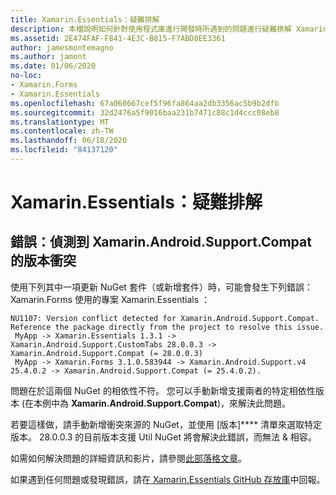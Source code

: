 ```yaml
---
title: Xamarin.Essentials：疑難排解
description: 本檔說明如何針對使用程式庫進行開發時所遇到的問題進行疑難排解 Xamarin.Essentials 。
ms.assetid: 2E474FAF-F841-4E3C-B815-F7ABD8EE3361
author: jamesmontemagno
ms.author: jamont
ms.date: 01/06/2020
no-loc:
- Xamarin.Forms
- Xamarin.Essentials
ms.openlocfilehash: 67a060667cef5f96fa864aa2db3356ac5b9b2dfb
ms.sourcegitcommit: 32d2476a5f9016baa231b7471c88c1d4ccc08eb8
ms.translationtype: MT
ms.contentlocale: zh-TW
ms.lasthandoff: 06/18/2020
ms.locfileid: "84137120"
---
```

# <a name="xamarinessentials-troubleshooting"></a>Xamarin.Essentials：疑難排解

## <a name="error-version-conflict-detected-for-xamarinandroidsupportcompat"></a>錯誤：偵測到 Xamarin.Android.Support.Compat 的版本衝突

使用下列其中一項更新 NuGet 套件（或新增套件）時，可能會發生下列錯誤：Xamarin.Forms
使用的專案 Xamarin.Essentials ：

```error
NU1107: Version conflict detected for Xamarin.Android.Support.Compat. Reference the package directly from the project to resolve this issue.
 MyApp -> Xamarin.Essentials 1.3.1 -> Xamarin.Android.Support.CustomTabs 28.0.0.3 -> Xamarin.Android.Support.Compat (= 28.0.0.3)
 MyApp -> Xamarin.Forms 3.1.0.583944 -> Xamarin.Android.Support.v4 25.4.0.2 -> Xamarin.Android.Support.Compat (= 25.4.0.2).
```

問題在於這兩個 NuGet 的相依性不符。 您可以手動新增支援兩者的特定相依性版本 (在本例中為 **Xamarin.Android.Support.Compat**)，來解決此問題。

若要這樣做，請手動新增衝突來源的 NuGet，並使用 [版本]**** 清單來選取特定版本。 28.0.0.3 的目前版本支援 Util NuGet 將會解決此錯誤，而無法 & 相容。

如需如何解決問題的詳細資訊和影片，請參閱[此部落格文章](https://redth.codes/how-to-fix-the-dreaded-version-conflict-nuget-error-in-your-xamarin-android-projects/)。

如果遇到任何問題或發現錯誤，請在[ Xamarin.Essentials GitHub 存放庫](https://github.com/xamarin/Essentials)中回報。
